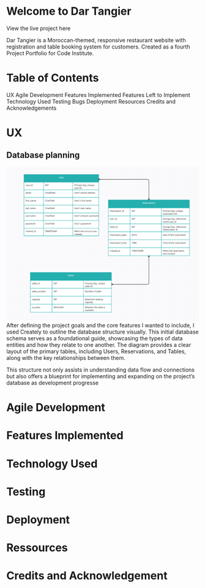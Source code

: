# Welcome to Dar Tangier

View the live project here

Dar Tangier is a Moroccan-themed, responsive restaurant website with registration and table booking system for customers. Created as a fourth Project Portfolio for Code Institute.

# Table of Contents
UX
Agile Development
Features Implemented
Features Left to Implement
Technology Used
Testing
Bugs
Deployment
Resources
Credits and Acknowledgements

# UX

## Database planning
![Screenshot database structure](static/assets/images/database.png)
After defining the project goals and the core features I wanted to include, I used Creately to outline the database structure visually. This initial database schema serves as a foundational guide, showcasing the types of data entities and how they relate to one another. The diagram provides a clear layout of the primary tables, including Users, Reservations, and Tables, along with the key relationships between them.

This structure not only assists in understanding data flow and connections but also offers a blueprint for implementing and expanding on the project’s database as development progresse

# Agile Development

# Features Implemented

# Technology Used

# Testing

# Deployment

# Ressources

# Credits and Acknowledgement